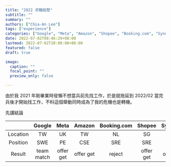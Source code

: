 ```yaml
---
title: "2022 求職經歷"
subtitle: ""
summary: ""
authors: ["Chia-An Lee"]
tags: ["experience"]
categories: ["Google", "Meta", "Amazon", "Shopee", "Booking.com", "Synology", "CyCarrier"]
date: 2022-07-02T08:46:29+08:00
lastmod: 2022-07-02T20:00:00+08:00
featured: false
draft: true

image:
  caption: ""
  focal_point: ""
  preview_only: false

---
```


由於我 2021 年剛畢業時發懶不想當兵前先找工作，於是就拖延到 2022/02 當完兵後才開始找工作，不料這個舉動同時成為了我的危機也是轉機。

先講結論

| |Google|Meta|Amazon|Booking.com|Shopee|Synology|CyCarrier|
|:-:|:-:|:-:|:-:|:-:|:-:|:-:|:-:|
|Location|TW|UK|TW|NL|SG|TW|TW|
|Position|SWE|PE|CSE|SRE|SRE|SRE|SRE|
|Result|team match|offer get|offer get|reject|offer get|offer get|offer get|


